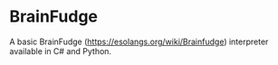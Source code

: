 # BrainFudge
A basic BrainFudge (https://esolangs.org/wiki/Brainfudge) interpreter available in C# and Python.
